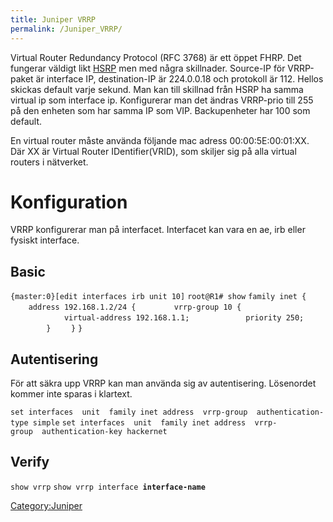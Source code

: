 ```yaml
---
title: Juniper VRRP
permalink: /Juniper_VRRP/
---
```


Virtual Router Redundancy Protocol (RFC 3768) är ett öppet FHRP. Det
fungerar väldigt likt [HSRP](/Cisco_HSRP "wikilink") men med några
skillnader. Source-IP för VRRP-paket är interface IP, destination-IP är
224.0.0.18 och protokoll är 112. Hellos skickas default varje sekund.
Man kan till skillnad från HSRP ha samma virtual ip som interface ip.
Konfigurerar man det ändras VRRP-prio till 255 på den enheten som har
samma IP som VIP. Backupenheter har 100 som default.

En virtual router måste använda följande mac adress 00:00:5E:00:01:XX.
Där XX är Virtual Router IDentifier(VRID), som skiljer sig på alla
virtual routers i nätverket.

Konfiguration
=============

VRRP konfigurerar man på interfacet. Interfacet kan vara en ae, irb
eller fysiskt interface.

Basic
-----

`{master:0}[edit interfaces irb unit 10]`
`root@R1# show`
`family inet {`
`    address 192.168.1.2/24 {`
`        vrrp-group 10 {`
`            virtual-address 192.168.1.1;`
`            priority 250;`
`        }`
`    }`
`}`

Autentisering
-------------

För att säkra upp VRRP kan man använda sig av autentisering. Lösenordet
kommer inte sparas i klartext.

`set interfaces `<interface>` unit `<no>` family inet address `<ip>` vrrp-group `<no>` authentication-type simple`
`set interfaces `<interface>` unit `<no>` family inet address `<ip>` vrrp-group `<no>` authentication-key hackernet`

Verify
------

`show vrrp`
`show vrrp interface `**`interface-name`**

[Category:Juniper](/Category:Juniper "wikilink")